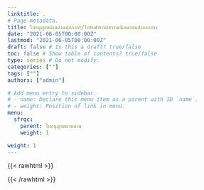 ```yaml
---
linktitle: .
# Page metadata.
title: ใบอนุญาตผ่านด่านศุลกากร/ใบรับชำระค่าธรรมเนียมก่อนส่งออกยาง
date: "2021-06-05T00:00:00Z"
lastmod: "2021-06-05T00:00:00Z"
draft: false # Is this a draft? true/false
toc: false # Show table of contents? true/false
type: series # Do not modify.
categories: [""]
tags: [""]
authors: ["admin"]

# Add menu entry to sidebar.
# - name: Declare this menu item as a parent with ID `name`.
# - weight: Position of link in menu.
menu:
  sfrqc:
    parent: ใบอนุญาตผ่านด่าน
    weight: 1

weight: 1
---
```


{{< rawhtml >}}

<script> 
  location.replace("/KM/customs/guide/strqc/overview/")  
</script>

{{< /rawhtml >}}
